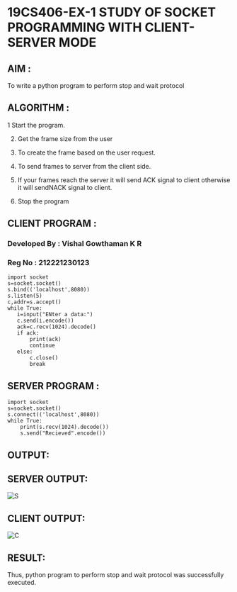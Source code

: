 # 19CS406-EX-1 STUDY OF SOCKET PROGRAMMING WITH CLIENT-SERVER MODE

## AIM :
To write a python program to perform stop and wait protocol

## ALGORITHM :
1  Start the program.

2. Get the frame size from the user

3. To create the frame based on the user request.

4. To send frames to server from the client side.

5. If your frames reach the server it will send ACK signal to client otherwise it will sendNACK signal to client.

6. Stop the program



## CLIENT PROGRAM :
### Developed By : Vishal Gowthaman K R
### Reg No : 212221230123
 ```
import socket
s=socket.socket()
s.bind(('localhost',8080))
s.listen(5)
c,addr=s.accept()
while True:
	i=input("ENter a data:")
	c.send(i.encode())
	ack=c.recv(1024).decode()
	if ack:
		print(ack)
		continue
	else:
		c.close()
		break
```    
## SERVER PROGRAM :
```
import socket
s=socket.socket()
s.connect(('localhost',8080))
while True:
	print(s.recv(1024).decode())
	s.send("Recieved".encode())
```


## OUTPUT:
## SERVER OUTPUT:
![S](https://github.com/Jayakrishnan22003251/19CS406-EX-1/assets/120232371/dc1711a6-d671-4fb5-b90b-7234253ca1f2)

## CLIENT OUTPUT:
![C](https://github.com/Jayakrishnan22003251/19CS406-EX-1/assets/120232371/70bb68db-4d2e-441f-8d3f-92b5517ce0db)


## RESULT:

Thus, python program to perform stop and wait protocol was successfully executed.
